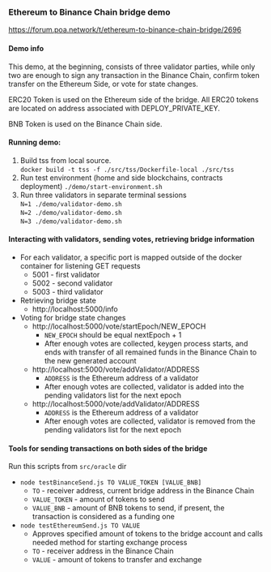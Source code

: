 ### Ethereum to Binance Chain bridge demo

https://forum.poa.network/t/ethereum-to-binance-chain-bridge/2696

#### Demo info
This demo, at the beginning, consists of three validator parties, while only 
two are enough to sign any transaction in the Binance Chain, 
confirm token transfer on the Ethereum Side, or vote for state changes.

ERC20 Token is used on the Ethereum side of the bridge.
All ERC20 tokens are located on address associated with DEPLOY_PRIVATE_KEY.

BNB Token is used on the Binance Chain side.

#### Running demo:
1) Build tss from local source.  
```docker build -t tss -f ./src/tss/Dockerfile-local ./src/tss```
2) Run test environment (home and side blockchains, contracts deployment)
```./demo/start-environment.sh```
3) Run three validators in separate terminal sessions   
```N=1 ./demo/validator-demo.sh```  
```N=2 ./demo/validator-demo.sh```  
```N=3 ./demo/validator-demo.sh```


#### Interacting with validators, sending votes, retrieving bridge information
* For each validator, a specific port is mapped outside of the docker 
container for listening GET requests
    - 5001 - first validator
    - 5002 - second validator
    - 5003 - third validator
* Retrieving bridge state
    - http://localhost:5000/info
* Voting for bridge state changes
    - http://localhost:5000/vote/startEpoch/NEW_EPOCH
        - ```NEW_EPOCH``` should be equal nextEpoch + 1
        - After enough votes are collected, keygen process starts, and 
        ends with transfer of all remained funds in the Binance Chain 
        to the new generated account
    - http://localhost:5000/vote/addValidator/ADDRESS
        - ```ADDRESS``` is the Ethereum address of a validator
        - After enough votes are collected, validator is added into 
        the pending validators list for the next epoch
    - http://localhost:5000/vote/addValidator/ADDRESS
        - ```ADDRESS``` is the Ethereum address of a validator
        - After enough votes are collected, validator is removed from
        the pending validators list for the next epoch
        
#### Tools for sending transactions on both sides of the bridge

Run this scripts from ```src/oracle``` dir

* ```node testBinanceSend.js TO VALUE_TOKEN [VALUE_BNB]```
    - ```TO``` - receiver address, current bridge address in the Binance Chain
    - ```VALUE_TOKEN``` - amount of tokens to send
    - ```VALUE_BNB``` - amount of BNB tokens to send, if present, the 
    transaction is considered as a funding one
* ```node testEthereumSend.js TO VALUE```
    - Approves specified amount of tokens to the bridge account and calls
    needed method for starting exchange process
    - ```TO``` - receiver address in the Binance Chain
    - ```VALUE``` - amount of tokens to transfer and exchange
